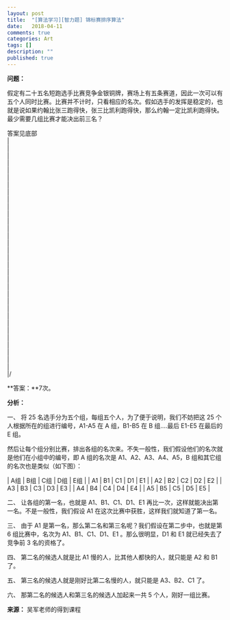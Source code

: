 ```yaml
---
layout: post
title:  "[算法学习][智力题] 锦标赛排序算法"
date:   2018-04-11
comments: true
categories: Art
tags: []
description: ""
published: true
---
```


**问题：**

假定有二十五名短跑选手比赛竞争金银铜牌，赛场上有五条赛道，因此一次可以有五个人同时比赛。比赛并不计时，只看相应的名次。假如选手的发挥是稳定的，也就是说如果约翰比张三跑得快，张三比凯利跑得快，那么约翰一定比凯利跑得快。最少需要几组比赛才能决出前三名？

答案见底部 <br />
| <br />
| <br />
| <br />
| <br />
| <br />
| <br />
| <br />
| <br />
| <br />
| <br />
| <br />
| <br />
| <br />
| <br />
| <br />
| <br />
| <br />
| <br />
| <br />
| <br />
| <br />
| <br />
| <br />
| <br />
| <br />
| <br />
| <br />
| <br />
| <br />
| <br />
| <br />
| <br />
|/ <br />

**答案：**7次。

**分析：**

一、 将 25 名选手分为五个组，每组五个人，为了便于说明，我们不妨把这 25 个人根据所在的组进行编号，A1-A5 在 A 组，B1-B5 在 B 组....最后 E1-E5 在最后的 E 组。

然后让每个组分别比赛，排出各组的名次来。不失一般性，我们假设他们的名次就是他们在小组中的编号，即 A 组的名次是 A1、A2、A3、A4、A5，B 组和其它组的名次也是类似（如下图）：

| A组 | B组 | C组 | D组 | E组 |
| A1  | B1  | C1  | D1  | E1  |
| A2  | B2  | C2  | D2  | E2  |
| A3  | B3  | C3  | D3  | E3  |
| A4  | B4  | C4  | D4  | E4  |
| A5  | B5  | C5  | D5  | E5  |

二、 让各组的第一名，也就是 A1、B1、C1、D1、E1 再比一次，这样就能决出第一名。不是一般性，我们假设 A1 在这次比赛中获胜，这样我们就知道了第一名。

三、 由于 A1 是第一名，那么第二名和第三名呢？我们假设在第二步中，也就是第 6 组比赛中，名次为 A1、B1、C1、D1、E1 。那么很明显，D1 和 E1 就已经失去了竞争前 3 名的资格了。

四、 第二名的候选人就是比 A1 慢的人，比其他人都快的人，就只能是 A2 和 B1 了。

五、 第三名的候选人就是刚好比第二名慢的人，就只能是 A3、B2、C1 了。

六、 那第二名的候选人和第三名的候选人加起来一共 5 个人，刚好一组比赛。

**来源：** 吴军老师的得到课程
